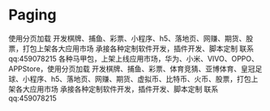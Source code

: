 # Paging
使用分页加载
开发棋牌、捕鱼、彩票、小程序、h5、落地页、网赚、期货、股票，打包上架各大应用市场
承接各种定制软件开发，插件开发、脚本定制
联系qq:459078215
各种马甲包，上架上线应用市场，华为、小米、VIVO、OPPO、APPStore，使用分页加载 开发棋牌、捕鱼、彩票、体育竞猜、亚博体育、皇冠足球、小程序、h5、落地页、网赚、期货、虚拟币、比特币、火币、股票，打包上架各大应用市场 承接各种定制软件开发，插件开发、脚本定制 联系qq:459078215 
